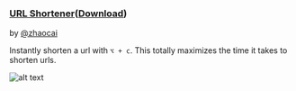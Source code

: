 ### [URL Shortener](https://github.com/alex-cory/alfred-workflows/)([Download](https://github.com/alex-cory/alfred-workflows/raw/master/URL-Shortener/Shorten%20URL.alfredworkflow))

by [@zhaocai](https://github.com/zhaocai)

Instantly shorten a url with `⌥ + c`.  This totally maximizes the time it takes to shorten urls.

![alt text][url shortener]

[url shortener]: https://raw.githubusercontent.com/alex-cory/alfred-workflows/master/URL-Shortener/url-shortener.gif "Sample result"
